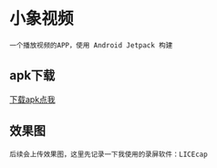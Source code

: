 # 小象视频

    一个播放视频的APP，使用 Android Jetpack 构建
   

## apk下载
[下载apk点我](https://github.com/YangJ0720/ElephantVideo/blob/master/apk/app-debug.apk) 

## 效果图

    后续会上传效果图，这里先记录一下我使用的录屏软件：LICEcap
    
